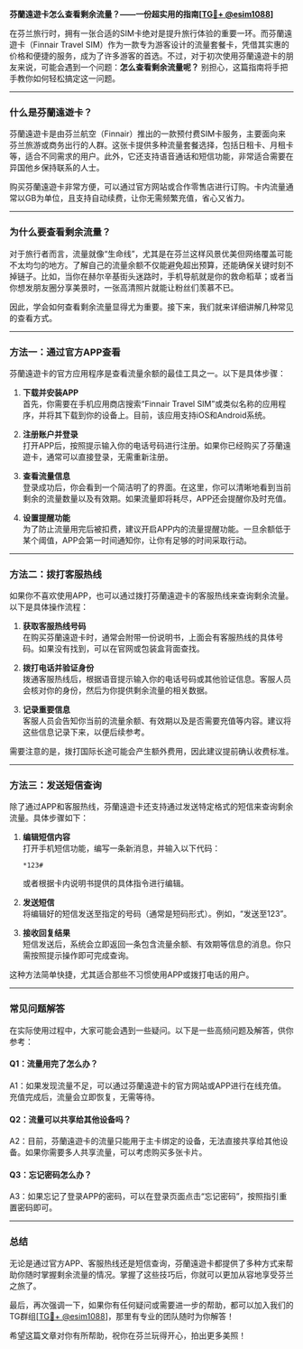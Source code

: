 **芬蘭遠遊卡怎么查看剩余流量？——一份超实用的指南[[TG💪+ @esim1088](https://t.me/s/esim1088)]**

在芬兰旅行时，拥有一张合适的SIM卡绝对是提升旅行体验的重要一环。而芬蘭遠遊卡（Finnair Travel SIM）作为一款专为游客设计的流量套餐卡，凭借其实惠的价格和便捷的服务，成为了许多游客的首选。不过，对于初次使用芬蘭遠遊卡的朋友来说，可能会遇到一个问题：**怎么查看剩余流量呢？** 别担心，这篇指南将手把手教你如何轻松搞定这一问题。

---

### **什么是芬蘭遠遊卡？**
芬蘭遠遊卡是由芬兰航空（Finnair）推出的一款预付费SIM卡服务，主要面向来芬兰旅游或商务出行的人群。这张卡提供多种流量套餐选择，包括日租卡、月租卡等，适合不同需求的用户。此外，它还支持语音通话和短信功能，非常适合需要在异国他乡保持联系的人士。

购买芬蘭遠遊卡非常方便，可以通过官方网站或合作零售店进行订购。卡内流量通常以GB为单位，且支持自动续费，让你无需频繁充值，省心又省力。

---

### **为什么要查看剩余流量？**
对于旅行者而言，流量就像“生命线”，尤其是在芬兰这样风景优美但网络覆盖可能不太均匀的地方。了解自己的流量余额不仅能避免超出预算，还能确保关键时刻不掉链子。比如，当你在赫尔辛基街头迷路时，手机导航就是你的救命稻草；或者当你想发朋友圈分享美景时，一张高清照片就能让粉丝们羡慕不已。

因此，学会如何查看剩余流量显得尤为重要。接下来，我们就来详细讲解几种常见的查看方式。

---

### **方法一：通过官方APP查看**
芬蘭遠遊卡的官方应用程序是查看流量余额的最佳工具之一。以下是具体步骤：

1. **下载并安装APP**  
   首先，你需要在手机应用商店搜索“Finnair Travel SIM”或类似名称的应用程序，并将其下载到你的设备上。目前，该应用支持iOS和Android系统。

2. **注册账户并登录**  
   打开APP后，按照提示输入你的电话号码进行注册。如果你已经购买了芬蘭遠遊卡，通常可以直接登录，无需重新注册。

3. **查看流量信息**  
   登录成功后，你会看到一个简洁明了的界面。在这里，你可以清晰地看到当前剩余的流量数量以及有效期。如果流量即将耗尽，APP还会提醒你及时充值。

4. **设置提醒功能**  
   为了防止流量用完后被扣费，建议开启APP内的流量提醒功能。一旦余额低于某个阈值，APP会第一时间通知你，让你有足够的时间采取行动。

---

### **方法二：拨打客服热线**
如果你不喜欢使用APP，也可以通过拨打芬蘭遠遊卡的客服热线来查询剩余流量。以下是具体操作流程：

1. **获取客服热线号码**  
   在购买芬蘭遠遊卡时，通常会附带一份说明书，上面会有客服热线的具体号码。如果没有找到，可以在官网或包装盒背面查找。

2. **拨打电话并验证身份**  
   拨通客服热线后，根据语音提示输入你的电话号码或其他验证信息。客服人员会核对你的身份，然后为你提供剩余流量的相关数据。

3. **记录重要信息**  
   客服人员会告知你当前的流量余额、有效期以及是否需要充值等内容。建议将这些信息记录下来，以便后续参考。

需要注意的是，拨打国际长途可能会产生额外费用，因此建议提前确认收费标准。

---

### **方法三：发送短信查询**
除了通过APP和客服热线，芬蘭遠遊卡还支持通过发送特定格式的短信来查询剩余流量。具体步骤如下：

1. **编辑短信内容**  
   打开手机短信功能，编写一条新消息，并输入以下代码：
   ```
   *123#
   ```
   或者根据卡内说明书提供的具体指令进行编辑。

2. **发送短信**  
   将编辑好的短信发送至指定的号码（通常是短码形式）。例如，“发送至123”。

3. **接收回复结果**  
   短信发送后，系统会立即返回一条包含流量余额、有效期等信息的消息。你只需按照提示操作即可完成查询。

这种方法简单快捷，尤其适合那些不习惯使用APP或拨打电话的用户。

---

### **常见问题解答**
在实际使用过程中，大家可能会遇到一些疑问。以下是一些高频问题及解答，供你参考：

#### **Q1：流量用完了怎么办？**
A1：如果发现流量不足，可以通过芬蘭遠遊卡的官方网站或APP进行在线充值。充值完成后，流量会立即恢复，无需等待。

#### **Q2：流量可以共享给其他设备吗？**
A2：目前，芬蘭遠遊卡的流量只能用于主卡绑定的设备，无法直接共享给其他设备。如果你需要多人共享流量，可以考虑购买多张卡片。

#### **Q3：忘记密码怎么办？**
A3：如果忘记了登录APP的密码，可以在登录页面点击“忘记密码”，按照指引重置密码即可。

---

### **总结**
无论是通过官方APP、客服热线还是短信查询，芬蘭遠遊卡都提供了多种方式来帮助你随时掌握剩余流量的情况。掌握了这些技巧后，你就可以更加从容地享受芬兰之旅了。

最后，再次强调一下，如果你有任何疑问或需要进一步的帮助，都可以加入我们的TG群组[[TG💪+ @esim1088](https://t.me/s/esim1088)]，那里有专业的团队随时为你解答！  

希望这篇文章对你有所帮助，祝你在芬兰玩得开心，拍出更多美照！